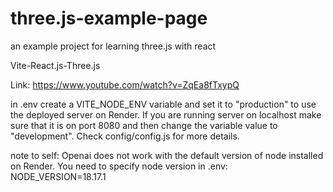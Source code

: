 # three.js-example-page
an example project for learning three.js with react

Vite-React.js-Three.js

Link: https://www.youtube.com/watch?v=ZqEa8fTxypQ

in .env create a VITE_NODE_ENV variable and set it to "production" to use the deployed server on Render. 
If you are running server on localhost make sure that it is on port 8080 and then change the variable value to "development".
Check config/config.js for more details.

note to self: Openai does not work with the default version of node installed on Render. 
You need to specify node version in .env: NODE_VERSION=18.17.1
